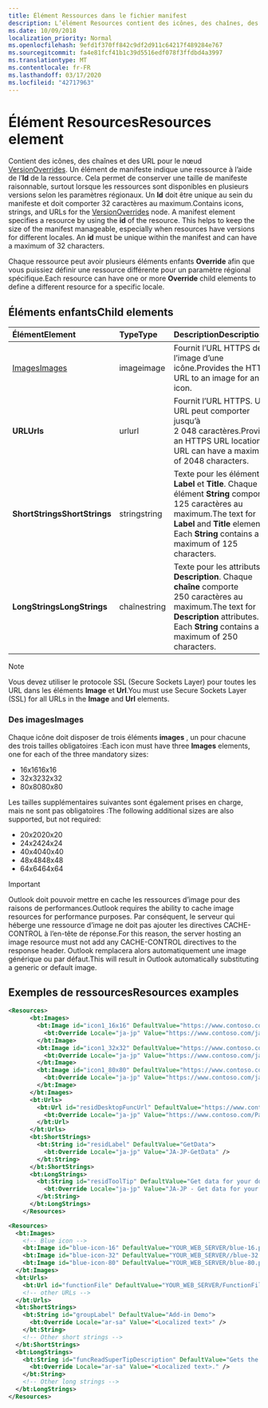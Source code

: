 ```yaml
---
title: Élément Ressources dans le fichier manifest
description: L’élément Resources contient des icônes, des chaînes, des URL pour le nœud VersionOverrides.
ms.date: 10/09/2018
localization_priority: Normal
ms.openlocfilehash: 9efd1f370ff842c9df2d911c64217f489284e767
ms.sourcegitcommit: fa4e81fcf41b1c39d5516edf078f3ffdbd4a3997
ms.translationtype: MT
ms.contentlocale: fr-FR
ms.lasthandoff: 03/17/2020
ms.locfileid: "42717963"
---
```

# <a name="resources-element"></a><span data-ttu-id="8a126-103">Élément Resources</span><span class="sxs-lookup"><span data-stu-id="8a126-103">Resources element</span></span>

<span data-ttu-id="8a126-p101">Contient des icônes, des chaînes et des URL pour le nœud [VersionOverrides](versionoverrides.md). Un élément de manifeste indique une ressource à l’aide de l’**Id** de la ressource. Cela permet de conserver une taille de manifeste raisonnable, surtout lorsque les ressources sont disponibles en plusieurs versions selon les paramètres régionaux. Un **Id** doit être unique au sein du manifeste et doit comporter 32 caractères au maximum.</span><span class="sxs-lookup"><span data-stu-id="8a126-p101">Contains icons, strings, and URLs for the [VersionOverrides](versionoverrides.md) node. A manifest element specifies a resource by using the **id** of the resource. This helps to keep the size of the manifest manageable, especially when resources have versions for different locales. An **id** must be unique within the manifest and can have a maximum of 32 characters.</span></span>

<span data-ttu-id="8a126-108">Chaque ressource peut avoir plusieurs éléments enfants **Override** afin que vous puissiez définir une ressource différente pour un paramètre régional spécifique.</span><span class="sxs-lookup"><span data-stu-id="8a126-108">Each resource can have one or more **Override** child elements to define a different resource for a specific locale.</span></span>

## <a name="child-elements"></a><span data-ttu-id="8a126-109">Éléments enfants</span><span class="sxs-lookup"><span data-stu-id="8a126-109">Child elements</span></span>

|  <span data-ttu-id="8a126-110">Élément</span><span class="sxs-lookup"><span data-stu-id="8a126-110">Element</span></span> |  <span data-ttu-id="8a126-111">Type</span><span class="sxs-lookup"><span data-stu-id="8a126-111">Type</span></span>  |  <span data-ttu-id="8a126-112">Description</span><span class="sxs-lookup"><span data-stu-id="8a126-112">Description</span></span>  |
|:-----|:-----|:-----|
|  [<span data-ttu-id="8a126-113">Images</span><span class="sxs-lookup"><span data-stu-id="8a126-113">Images</span></span>](#images)            |  <span data-ttu-id="8a126-114">image</span><span class="sxs-lookup"><span data-stu-id="8a126-114">image</span></span>   |  <span data-ttu-id="8a126-115">Fournit l’URL HTTPS de l’image d’une icône.</span><span class="sxs-lookup"><span data-stu-id="8a126-115">Provides the HTTPS URL to an image for an icon.</span></span> |
|  <span data-ttu-id="8a126-116">**URL**</span><span class="sxs-lookup"><span data-stu-id="8a126-116">**Urls**</span></span>                |  <span data-ttu-id="8a126-117">url</span><span class="sxs-lookup"><span data-stu-id="8a126-117">url</span></span>     |  <span data-ttu-id="8a126-p102">Fournit l’URL HTTPS. Une URL peut comporter jusqu’à 2 048 caractères.</span><span class="sxs-lookup"><span data-stu-id="8a126-p102">Provides an HTTPS URL location. A URL can have a maximum of 2048 characters.</span></span> |
|  <span data-ttu-id="8a126-120">**ShortStrings**</span><span class="sxs-lookup"><span data-stu-id="8a126-120">**ShortStrings**</span></span> |  <span data-ttu-id="8a126-121">string</span><span class="sxs-lookup"><span data-stu-id="8a126-121">string</span></span>  |  <span data-ttu-id="8a126-p103">Texte pour les éléments **Label** et **Title**. Chaque élément **String** comporte 125 caractères au maximum.</span><span class="sxs-lookup"><span data-stu-id="8a126-p103">The text for **Label** and **Title** elements. Each **String** contains a maximum of 125 characters.</span></span>|
|  <span data-ttu-id="8a126-124">**LongStrings**</span><span class="sxs-lookup"><span data-stu-id="8a126-124">**LongStrings**</span></span>  |  <span data-ttu-id="8a126-125">chaîne</span><span class="sxs-lookup"><span data-stu-id="8a126-125">string</span></span>  | <span data-ttu-id="8a126-p104">Texte pour les attributs **Description**. Chaque **chaîne** comporte 250 caractères au maximum.</span><span class="sxs-lookup"><span data-stu-id="8a126-p104">The text for **Description** attributes. Each **String** contains a maximum of 250 characters.</span></span>|

> [!NOTE]
> <span data-ttu-id="8a126-128">Vous devez utiliser le protocole SSL (Secure Sockets Layer) pour toutes les URL dans les éléments **Image** et **Url**.</span><span class="sxs-lookup"><span data-stu-id="8a126-128">You must use Secure Sockets Layer (SSL) for all URLs in the **Image** and **Url** elements.</span></span>

### <a name="images"></a><span data-ttu-id="8a126-129">Des images</span><span class="sxs-lookup"><span data-stu-id="8a126-129">Images</span></span>
<span data-ttu-id="8a126-130">Chaque icône doit disposer de trois éléments **images** , un pour chacune des trois tailles obligatoires :</span><span class="sxs-lookup"><span data-stu-id="8a126-130">Each icon must have three **Images** elements, one for each of the three mandatory sizes:</span></span>

- <span data-ttu-id="8a126-131">16x16</span><span class="sxs-lookup"><span data-stu-id="8a126-131">16x16</span></span>
- <span data-ttu-id="8a126-132">32x32</span><span class="sxs-lookup"><span data-stu-id="8a126-132">32x32</span></span>
- <span data-ttu-id="8a126-133">80x80</span><span class="sxs-lookup"><span data-stu-id="8a126-133">80x80</span></span>

<span data-ttu-id="8a126-134">Les tailles supplémentaires suivantes sont également prises en charge, mais ne sont pas obligatoires :</span><span class="sxs-lookup"><span data-stu-id="8a126-134">The following additional sizes are also supported, but not required:</span></span>

- <span data-ttu-id="8a126-135">20x20</span><span class="sxs-lookup"><span data-stu-id="8a126-135">20x20</span></span>
- <span data-ttu-id="8a126-136">24x24</span><span class="sxs-lookup"><span data-stu-id="8a126-136">24x24</span></span>
- <span data-ttu-id="8a126-137">40x40</span><span class="sxs-lookup"><span data-stu-id="8a126-137">40x40</span></span>
- <span data-ttu-id="8a126-138">48x48</span><span class="sxs-lookup"><span data-stu-id="8a126-138">48x48</span></span>
- <span data-ttu-id="8a126-139">64x64</span><span class="sxs-lookup"><span data-stu-id="8a126-139">64x64</span></span>

> [!IMPORTANT] 
> <span data-ttu-id="8a126-140">Outlook doit pouvoir mettre en cache les ressources d’image pour des raisons de performances.</span><span class="sxs-lookup"><span data-stu-id="8a126-140">Outlook requires the ability to cache image resources for performance purposes.</span></span> <span data-ttu-id="8a126-141">Par conséquent, le serveur qui héberge une ressource d’image ne doit pas ajouter les directives CACHE-CONTROL à l’en-tête de réponse.</span><span class="sxs-lookup"><span data-stu-id="8a126-141">For this reason, the server hosting an image resource must not add any CACHE-CONTROL directives to the response header.</span></span> <span data-ttu-id="8a126-142">Outlook remplacera alors automatiquement une image générique ou par défaut.</span><span class="sxs-lookup"><span data-stu-id="8a126-142">This will result in Outlook automatically substituting a generic or default image.</span></span>    

## <a name="resources-examples"></a><span data-ttu-id="8a126-143">Exemples de ressources</span><span class="sxs-lookup"><span data-stu-id="8a126-143">Resources examples</span></span> 

```XML
<Resources>
      <bt:Images>
        <bt:Image id="icon1_16x16" DefaultValue="https://www.contoso.com/icon_default.png">
          <bt:Override Locale="ja-jp" Value="https://www.contoso.com/ja-jp16-icon_default.png" />
        </bt:Image>
        <bt:Image id="icon1_32x32" DefaultValue="https://www.contoso.com/icon_default.png">
          <bt:Override Locale="ja-jp" Value="https://www.contoso.com/ja-jp32-icon_default.png" />
        </bt:Image>
        <bt:Image id="icon1_80x80" DefaultValue="https://www.contoso.com/icon_default.png">
          <bt:Override Locale="ja-jp" Value="https://www.contoso.com/ja-jp80-icon_default.png" />
        </bt:Image>
      </bt:Images>
      <bt:Urls>
        <bt:Url id="residDesktopFuncUrl" DefaultValue="https://www.contoso.com/Pages/Home.aspx">
          <bt:Override Locale="ja-jp" Value="https://www.contoso.com/Pages/Home.aspx" />
        </bt:Url>
      </bt:Urls>
      <bt:ShortStrings>
        <bt:String id="residLabel" DefaultValue="GetData">
          <bt:Override Locale="ja-jp" Value="JA-JP-GetData" />
        </bt:String>
      </bt:ShortStrings>
      <bt:LongStrings>
        <bt:String id="residToolTip" DefaultValue="Get data for your document.">
          <bt:Override Locale="ja-jp" Value="JA-JP - Get data for your document." />
        </bt:String>
      </bt:LongStrings>
    </Resources>
```

```xml
<Resources>
  <bt:Images>
    <!-- Blue icon -->
    <bt:Image id="blue-icon-16" DefaultValue="YOUR_WEB_SERVER/blue-16.png"/>
    <bt:Image id="blue-icon-32" DefaultValue="YOUR_WEB_SERVER//blue-32.png"/>
    <bt:Image id="blue-icon-80" DefaultValue="YOUR_WEB_SERVER/blue-80.png"/>
  </bt:Images>
  <bt:Urls>
    <bt:Url id="functionFile" DefaultValue="YOUR_WEB_SERVER/FunctionFile/Functions.html"/>
    <!-- other URLs -->
  </bt:Urls>
  <bt:ShortStrings>
    <bt:String id="groupLabel" DefaultValue="Add-in Demo">
      <bt:Override Locale="ar-sa" Value="<Localized text>" />
    </bt:String>
    <!-- Other short strings -->
  </bt:ShortStrings>
  <bt:LongStrings>
    <bt:String id="funcReadSuperTipDescription" DefaultValue="Gets the subject of the message or appointment.">
      <bt:Override Locale="ar-sa" Value="<Localized text>." />
    </bt:String>
    <!-- Other long strings -->
  </bt:LongStrings>
</Resources>
```
